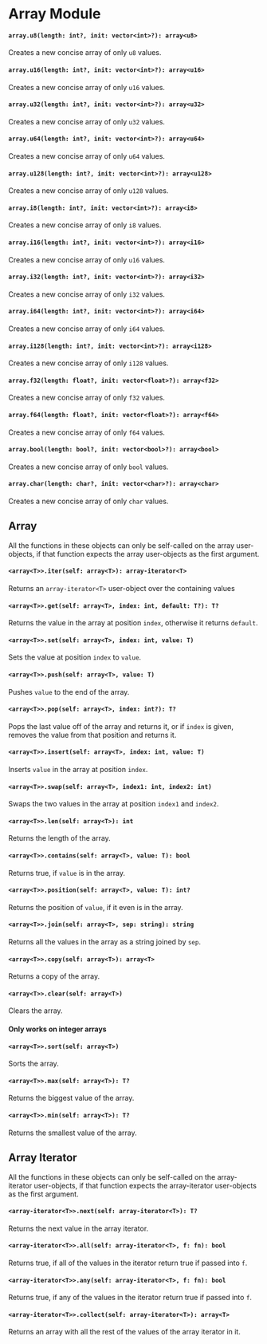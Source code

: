 # Array Module

#### `array.u8(length: int?, init: vector<int>?): array<u8>`
Creates a new concise array of only `u8` values.

#### `array.u16(length: int?, init: vector<int>?): array<u16>`
Creates a new concise array of only `u16` values.

#### `array.u32(length: int?, init: vector<int>?): array<u32>`
Creates a new concise array of only `u32` values.

#### `array.u64(length: int?, init: vector<int>?): array<u64>`
Creates a new concise array of only `u64` values.

#### `array.u128(length: int?, init: vector<int>?): array<u128>`
Creates a new concise array of only `u128` values.

#### `array.i8(length: int?, init: vector<int>?): array<i8>`
Creates a new concise array of only `i8` values.

#### `array.i16(length: int?, init: vector<int>?): array<i16>`
Creates a new concise array of only `u16` values.

#### `array.i32(length: int?, init: vector<int>?): array<i32>`
Creates a new concise array of only `i32` values.

#### `array.i64(length: int?, init: vector<int>?): array<i64>`
Creates a new concise array of only `i64` values.

#### `array.i128(length: int?, init: vector<int>?): array<i128>`
Creates a new concise array of only `i128` values.

#### `array.f32(length: float?, init: vector<float>?): array<f32>`
Creates a new concise array of only `f32` values.

#### `array.f64(length: float?, init: vector<float>?): array<f64>`
Creates a new concise array of only `f64` values.

#### `array.bool(length: bool?, init: vector<bool>?): array<bool>`
Creates a new concise array of only `bool` values.

#### `array.char(length: char?, init: vector<char>?): array<char>`
Creates a new concise array of only `char` values.

## Array

All the functions in these objects can only be self-called on the array user-objects, if that function expects the array user-objects as the first argument.

#### `<array<T>>.iter(self: array<T>): array-iterator<T>`
Returns an `array-iterator<T>` user-object over the containing values

#### `<array<T>>.get(self: array<T>, index: int, default: T?): T?`
Returns the value in the array at position `index`, otherwise it returns `default`.

#### `<array<T>>.set(self: array<T>, index: int, value: T)`
Sets the value at position `index` to `value`.

#### `<array<T>>.push(self: array<T>, value: T)`
Pushes `value` to the end of the array.

#### `<array<T>>.pop(self: array<T>, index: int?): T?`
Pops the last value off of the array and returns it, or if `index` is given, removes the value from that position and returns it.

#### `<array<T>>.insert(self: array<T>, index: int, value: T)`
Inserts `value` in the array at position `index`.

#### `<array<T>>.swap(self: array<T>, index1: int, index2: int)`
Swaps the two values in the array at position `index1` and `index2`.

#### `<array<T>>.len(self: array<T>): int`
Returns the length of the array.

#### `<array<T>>.contains(self: array<T>, value: T): bool`
Returns true, if `value` is in the array.

#### `<array<T>>.position(self: array<T>, value: T): int?`
Returns the position of `value`, if it even is in the array.

#### `<array<T>>.join(self: array<T>, sep: string): string`
Returns all the values in the array as a string joined by `sep`.

#### `<array<T>>.copy(self: array<T>): array<T>`
Returns a copy of the array.

#### `<array<T>>.clear(self: array<T>)`
Clears the array.

#### Only works on integer arrays

#### `<array<T>>.sort(self: array<T>)`
Sorts the array.

#### `<array<T>>.max(self: array<T>): T?`
Returns the biggest value of the array.

#### `<array<T>>.min(self: array<T>): T?`
Returns the smallest value of the array.

## Array Iterator

All the functions in these objects can only be self-called on the array-iterator user-objects, if that function expects the array-iterator user-objects as the first argument.

#### `<array-iterator<T>>.next(self: array-iterator<T>): T?`
Returns the next value in the array iterator.

#### `<array-iterator<T>>.all(self: array-iterator<T>, f: fn): bool`
Returns true, if all of the values in the iterator return true if passed into `f`.

#### `<array-iterator<T>>.any(self: array-iterator<T>, f: fn): bool`
Returns true, if any of the values in the iterator return true if passed into `f`.

#### `<array-iterator<T>>.collect(self: array-iterator<T>): array<T>`
Returns an array with all the rest of the values of the array iterator in it.
